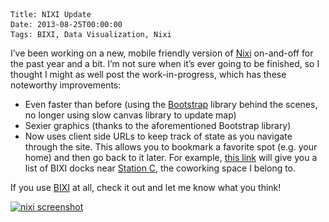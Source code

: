     Title: NIXI Update
    Date: 2013-08-25T00:00:00
    Tags: BIXI, Data Visualization, Nixi


I&#8217;ve been working on a new, mobile friendly version of [Nixi][1] on-and-off for the past year and a bit. I&#8217;m not sure when it&#8217;s ever going to be finished, so I thought I might as well post the work-in-progress, which has these noteworthy improvements:

  * Even faster than before (using the [Bootstrap][2] library behind the scenes, no longer using slow canvas library to update map)
  * Sexier graphics (thanks to the aforementioned Bootstrap library)
  * Now uses client side URLs to keep track of state as you navigate through the site. This allows you to bookmark a favorite spot (e.g. your home) and then go back to it later. For example, [this link][3] will give you a list of BIXI docks near [Station C][4], the coworking space I belong to.

If you use [BIXI][5] at all, check it out and let me know what you think!

[ <img src="/files/2013/08/nixi-screenshot-1024x672.png" alt="nixi screenshot" width="640" height="420" class="alignnone size-large wp-image-927" srcset="/files/2013/08/nixi-screenshot-300x196.png 300w, /files/2013/08/nixi-screenshot-1024x672.png 1024w, /files/2013/08/nixi-screenshot.png 1266w" sizes="(max-width: 640px) 100vw, 640px" />][6]

 [1]: http://nixi.ca/
 [2]: http://getbootstrap.com
 [3]: http://nixi.ca/#/cities/montreal/places/5605%20avenue%20de%20Gaspe
 [4]: http://www.station-c.com/
 [5]: http://bixi.com
 [6]: /files/2013/08/nixi-screenshot.png